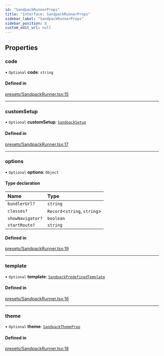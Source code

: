 ```yaml
---
id: "SandpackRunnerProps"
title: "Interface: SandpackRunnerProps"
sidebar_label: "SandpackRunnerProps"
sidebar_position: 0
custom_edit_url: null
---
```


## Properties

### code

• `Optional` **code**: `string`

#### Defined in

[presets/SandpackRunner.tsx:15](https://github.com/codesandbox/sandpack/blob/e7cb439/sandpack-react/src/presets/SandpackRunner.tsx#L15)

___

### customSetup

• `Optional` **customSetup**: [`SandpackSetup`](SandpackSetup)

#### Defined in

[presets/SandpackRunner.tsx:17](https://github.com/codesandbox/sandpack/blob/e7cb439/sandpack-react/src/presets/SandpackRunner.tsx#L17)

___

### options

• `Optional` **options**: `Object`

#### Type declaration

| Name | Type |
| :------ | :------ |
| `bundlerUrl?` | `string` |
| `classes?` | `Record`<`string`, `string`\> |
| `showNavigator?` | `boolean` |
| `startRoute?` | `string` |

#### Defined in

[presets/SandpackRunner.tsx:19](https://github.com/codesandbox/sandpack/blob/e7cb439/sandpack-react/src/presets/SandpackRunner.tsx#L19)

___

### template

• `Optional` **template**: [`SandpackPredefinedTemplate`](../#sandpackpredefinedtemplate)

#### Defined in

[presets/SandpackRunner.tsx:16](https://github.com/codesandbox/sandpack/blob/e7cb439/sandpack-react/src/presets/SandpackRunner.tsx#L16)

___

### theme

• `Optional` **theme**: [`SandpackThemeProp`](../#sandpackthemeprop)

#### Defined in

[presets/SandpackRunner.tsx:18](https://github.com/codesandbox/sandpack/blob/e7cb439/sandpack-react/src/presets/SandpackRunner.tsx#L18)

